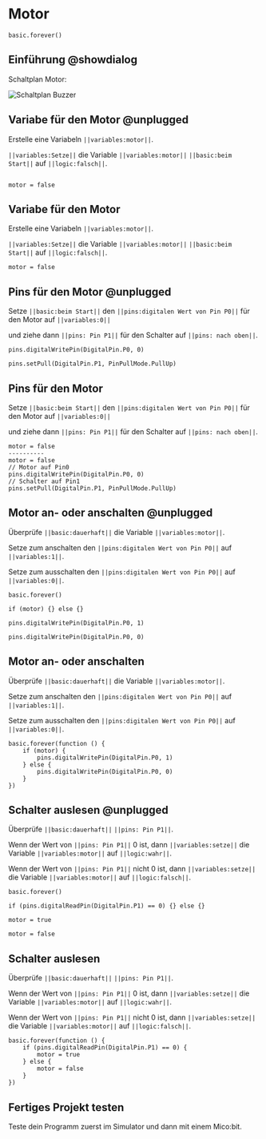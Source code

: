 # Motor

```template
basic.forever()
```

## Einführung @showdialog

Schaltplan Motor:

![Schaltplan Buzzer](https://philipphgerber.github.io/tutorials-x2-next/docs/static/tutorials/05_motor.png)


## Variabe für den Motor @unplugged

Erstelle eine Variabeln ``||variables:motor||``.

``||variables:Setze||`` die Variable ``||variables:motor||`` ``||basic:beim Start||`` auf ``||logic:falsch||``.

```blocks
```
```block
motor = false
```

## Variabe für den Motor

Erstelle eine Variabeln ``||variables:motor||``.

``||variables:Setze||`` die Variable ``||variables:motor||`` ``||basic:beim Start||`` auf ``||logic:falsch||``.

```blocks
motor = false
```

## Pins für den Motor @unplugged

Setze ``||basic:beim Start||`` den ``||pins:digitalen Wert von Pin P0||`` für den Motor auf ``||variables:0||``

und ziehe dann ``||pins: Pin P1||`` für den Schalter auf ``||pins: nach oben||``.

```block
pins.digitalWritePin(DigitalPin.P0, 0)
```
```block
pins.setPull(DigitalPin.P1, PinPullMode.PullUp)
```

## Pins für den Motor

Setze ``||basic:beim Start||`` den ``||pins:digitalen Wert von Pin P0||`` für den Motor auf ``||variables:0||``

und ziehe dann ``||pins: Pin P1||`` für den Schalter auf ``||pins: nach oben||``.

```diffblocks
motor = false
----------
motor = false
// Motor auf Pin0
pins.digitalWritePin(DigitalPin.P0, 0)
// Schalter auf Pin1
pins.setPull(DigitalPin.P1, PinPullMode.PullUp)

```


## Motor an- oder anschalten @unplugged

Überprüfe ``||basic:dauerhaft||`` die Variable ``||variables:motor||``.

Setze zum anschalten den ``||pins:digitalen Wert von Pin P0||`` auf ``||variables:1||``.

Setze zum ausschalten den ``||pins:digitalen Wert von Pin P0||`` auf ``||variables:0||``.

```block
basic.forever()
```
```block
if (motor) {} else {}
```
```block
pins.digitalWritePin(DigitalPin.P0, 1)
```
```block
pins.digitalWritePin(DigitalPin.P0, 0)
```

## Motor an- oder anschalten

Überprüfe ``||basic:dauerhaft||`` die Variable ``||variables:motor||``.

Setze zum anschalten den ``||pins:digitalen Wert von Pin P0||`` auf ``||variables:1||``.

Setze zum ausschalten den ``||pins:digitalen Wert von Pin P0||`` auf ``||variables:0||``.

```blocks
basic.forever(function () {
    if (motor) {
        pins.digitalWritePin(DigitalPin.P0, 1)
    } else {
        pins.digitalWritePin(DigitalPin.P0, 0)
    }
})
```

## Schalter auslesen @unplugged

Überprüfe ``||basic:dauerhaft||`` ``||pins: Pin P1||``.

Wenn der Wert von ``||pins: Pin P1||`` 0 ist, dann ``||variables:setze||`` die Variable ``||variables:motor||`` auf ``||logic:wahr||``.

Wenn der Wert von ``||pins: Pin P1||`` nicht 0 ist, dann ``||variables:setze||`` die Variable ``||variables:motor||`` auf ``||logic:falsch||``.

```block
basic.forever()
```
```block
if (pins.digitalReadPin(DigitalPin.P1) == 0) {} else {}
```
```block
motor = true
```
```block
motor = false
```

## Schalter auslesen

Überprüfe ``||basic:dauerhaft||`` ``||pins: Pin P1||``.

Wenn der Wert von ``||pins: Pin P1||`` 0 ist, dann ``||variables:setze||`` die Variable ``||variables:motor||`` auf ``||logic:wahr||``.

Wenn der Wert von ``||pins: Pin P1||`` nicht 0 ist, dann ``||variables:setze||`` die Variable ``||variables:motor||`` auf ``||logic:falsch||``.

```blocks
basic.forever(function () {
    if (pins.digitalReadPin(DigitalPin.P1) == 0) {
        motor = true
    } else {
        motor = false
    }
})
```

## Fertiges Projekt testen

Teste dein Programm zuerst im Simulator und dann mit einem Mico:bit.


<script src="https://makecode.com/gh-pages-embed.js"></script><script>makeCodeRender("{{ site.makecode.home_url }}", "{{ site.github.owner_name }}/{{ site.github.repository_name }}");</script>
